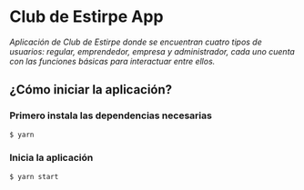 # Club de Estirpe App

_Aplicación de Club de Estirpe donde se encuentran cuatro tipos de usuarios: regular, emprendedor, empresa y administrador, cada uno cuenta con las funciones básicas para interactuar entre ellos._

## ¿Cómo iniciar la aplicación?

### Primero instala las dependencias necesarias
```sh
$ yarn
```

### Inicia la aplicación
```sh
$ yarn start
```
